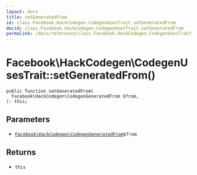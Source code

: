 ```yaml
---
layout: docs
title: setGeneratedFrom
id: class.Facebook.HackCodegen.CodegenUsesTrait.setGeneratedFrom
docid: class.Facebook.HackCodegen.CodegenUsesTrait.setGeneratedFrom
permalink: /docs/reference/class.Facebook.HackCodegen.CodegenUsesTrait.setGeneratedFrom.md
---
```

# Facebook\\HackCodegen\\CodegenUsesTrait::setGeneratedFrom()




``` Hack
public function setGeneratedFrom(
  Facebook\HackCodegen\CodegenGeneratedFrom $from,
): this;
```




## Parameters




- [` Facebook\HackCodegen\CodegenGeneratedFrom `](<class.Facebook.HackCodegen.CodegenGeneratedFrom.md>)`` $from ``




## Returns




+ ` this `
